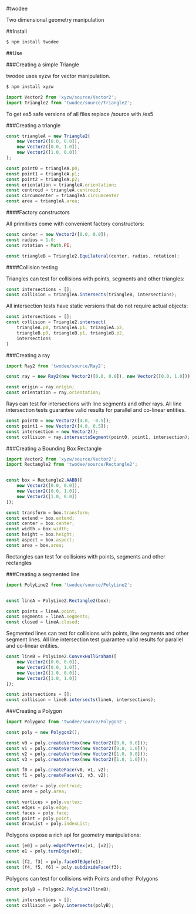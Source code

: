 #twodee

Two dimensional geometry manipulation

##Install

```sh
$ npm install twodee
```

##Use

###Creating a simple Triangle

twodee uses xyzw for vector manipulation.

```sh
$ npm install xyzw
```

```js
import Vector2 from 'xyzw/source/Vector2';
import Triangle2 from 'twodee/source/Triangle2';
```

To get es5 safe versions of all files replace /source with /es5


###Creating a triangle

```js
const triangleA = new Triangle2(
	new Vector2([0.0, 0.0]),
	new Vector2([0.0, 1.0]),
	new Vector2([1.0, 0.0])
);

const point0 = triangleA.p0;
const point1 = triangleA.p1;
const point2 = triangleA.p2;
const orientation = triangleA.orientation;
const centroid = triangleA.centroid;
const circumcenter = triangleA.circumcenter
const area = triangleA.area;
```

####Factory constructors

All primitives come with convenient factory constructors:

```js
const center = new Vector2([0.0, 0.0]);
const radius = 1.0;
const rotation = Math.PI;

const triangleB = Triangle2.Equilateral(center, radius, rotation);
```

####Collision testing

Triangles can test for collisions with points, segments and other triangles:

```js
const intersections = [];
const collision = triangleA.intersects(triangleB, intersections);
```

All intersection tests have static versions that do not require actual objects:

```js
const intersections = [];
const collision = Triangle2.intersect(
	triangleA.p0, triangleA.p1, triangleA.p2,
	triangleB.p0, triangleB.p1, triangleB.p2,
	intersections
)
```


###Creating a ray

```js
import Ray2 from 'twodee/source/Ray2';

const ray = new Ray2(new Vector2([0.0, 0.0]), new Vector2([0.0, 1.0]));

const origin = ray.origin;
const orientation = ray.orientation;
```

Rays can test for intersections with line segments and other rays.
All line intersection tests guarantee valid results for parallel and co-linear entities.

```js
const point0 = new Vector2([4.0, -0.5]);
const point1 = new Vector2([4.0, 0.5]);
const intersection = new Vector2();
const collision = ray.intersectsSegment(point0, point1, intersection);
```


###Creating a Bounding Box Rectangle
```js
import Vector2 from 'xyzw/source/Vector2';
import Rectangle2 from 'twodee/source/Rectangle2';


const box = Rectangle2.AABB([
	new Vector2([0.0, 0.0]),
	new Vector2([0.0, 1.0]),
	new Vector2([1.0, 0.0])
]);

const transform = box.transform;
const extend = box.extend;
const center = box.center;
const width = box.width;
const height = box.height;
const aspect = box.aspect;
const area = box.area;
```

Rectangles can test for collisions with points, segments and other rectangles 



###Creating a segmented line

```js
import PolyLine2 from 'twodee/source/PolyLine2';


const lineA = PolyLine2.Rectangle2(box);

const points = lineA.point;
const segments = lineA.segments;
const closed = lineA.closed;
```

Segmented lines can test for collisions with points, line segments and other segment lines.
All line intersection test guarantee valid results for parallel and co-linear entities.

```js
const lineB = PolyLine2.ConvexHullGraham([
	new Vector2([0.0, 0.0]),
	new Vector2([0.0, 1.0]),
	new Vector2([1.0, 0.0]),
	new Vector2([1.0, 1.0])
]);

const intersections = [];
const collision = lineB.intersects(lineA, intersections);
```


###Creating a Polygon

```js
import Polygon2 from 'twodee/source/Polygon2';

const poly = new Polygon2();

const v0 = poly.createVertex(new Vector2([0.0, 0.0]));
const v1 = poly.createVertex(new Vector2([0.0, 1.0]));
const v2 = poly.createVertex(new Vector2([1.0, 0.0]));
const v3 = poly.createVertex(new Vector2([1.0, 1.0]));

const f0 = poly.createFace(v0, v1, v2);
const f1 = poly.createFace(v1, v3, v2);

const center = poly.centroid;
const area = poly.area;

const vertices = poly.vertex;
const edges = poly.edge;
const faces = poly.face;
const point = poly.point;
const drawList = poly.indexList;
```

Polygons expose a rich api for geometry manipulations:

```js
const [e0] = poly.edgeOfVertex(v1, [v2]);
const e1 = poly.turnEdge(e0);

const [f2, f3] = poly.faceOfEdge(e1);
const [f4, f5, f6] = poly.subdivideFace(f3);
```

Polygons can test for collisions with Points and other Polygons

```js
const polyB = Polygon2.PolyLine2(lineB);

const intersections = [];
const collision = poly.intersects(polyB);
```
